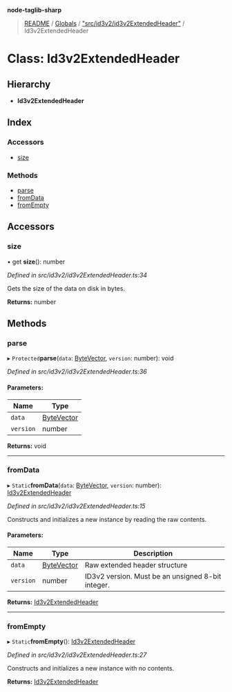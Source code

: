 **node-taglib-sharp**

> [README](../README.md) / [Globals](../globals.md) / ["src/id3v2/id3v2ExtendedHeader"](../modules/_src_id3v2_id3v2extendedheader_.md) / Id3v2ExtendedHeader

# Class: Id3v2ExtendedHeader

## Hierarchy

* **Id3v2ExtendedHeader**

## Index

### Accessors

* [size](_src_id3v2_id3v2extendedheader_.id3v2extendedheader.md#size)

### Methods

* [parse](_src_id3v2_id3v2extendedheader_.id3v2extendedheader.md#parse)
* [fromData](_src_id3v2_id3v2extendedheader_.id3v2extendedheader.md#fromdata)
* [fromEmpty](_src_id3v2_id3v2extendedheader_.id3v2extendedheader.md#fromempty)

## Accessors

### size

• get **size**(): number

*Defined in src/id3v2/id3v2ExtendedHeader.ts:34*

Gets the size of the data on disk in bytes.

**Returns:** number

## Methods

### parse

▸ `Protected`**parse**(`data`: [ByteVector](_src_bytevector_.bytevector.md), `version`: number): void

*Defined in src/id3v2/id3v2ExtendedHeader.ts:36*

#### Parameters:

Name | Type |
------ | ------ |
`data` | [ByteVector](_src_bytevector_.bytevector.md) |
`version` | number |

**Returns:** void

___

### fromData

▸ `Static`**fromData**(`data`: [ByteVector](_src_bytevector_.bytevector.md), `version`: number): [Id3v2ExtendedHeader](_src_id3v2_id3v2extendedheader_.id3v2extendedheader.md)

*Defined in src/id3v2/id3v2ExtendedHeader.ts:15*

Constructs and initializes a new instance by reading the raw contents.

#### Parameters:

Name | Type | Description |
------ | ------ | ------ |
`data` | [ByteVector](_src_bytevector_.bytevector.md) | Raw extended header structure |
`version` | number | ID3v2 version. Must be an unsigned 8-bit integer.  |

**Returns:** [Id3v2ExtendedHeader](_src_id3v2_id3v2extendedheader_.id3v2extendedheader.md)

___

### fromEmpty

▸ `Static`**fromEmpty**(): [Id3v2ExtendedHeader](_src_id3v2_id3v2extendedheader_.id3v2extendedheader.md)

*Defined in src/id3v2/id3v2ExtendedHeader.ts:27*

Constructs and initializes a new instance with no contents.

**Returns:** [Id3v2ExtendedHeader](_src_id3v2_id3v2extendedheader_.id3v2extendedheader.md)
